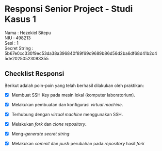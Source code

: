 # Responsi Senior Project - Studi Kasus 1

Nama : Hezekiel Sitepu  
NIU : 498213  
Sesi : 1  
Secret String : 5b67e0cc330f9ec53da38a396840f89f69c9689b86d56d2ba6df68d41b2c45de20250523083355

## Checklist Responsi

Berikut adalah poin-poin yang telah berhasil dilakukan oleh praktikan:

- [x] Membuat SSH Key pada mesin lokal (komputer laboratorium).
- [x] Melakukan pembuatan dan konfigurasi _virtual machine_.
- [x] Terhubung dengan _virtual machine_ menggunakan SSH.
- [x] Melakukan _fork_ dan _clone_ _repository_.
- [x] Meng-_generate_ _secret string_
- [x] Melakukan _commit_ dan _push_ perubahan pada _repository_ hasil _fork_

